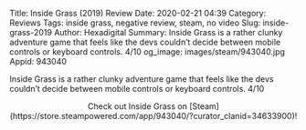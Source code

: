 Title: Inside Grass (2019) Review
Date: 2020-02-21 04:39
Category: Reviews
Tags: inside grass, negative review, steam, no video
Slug: inside-grass-2019
Author: Hexadigital
Summary: Inside Grass is a rather clunky adventure game that feels like the devs couldn’t decide between mobile controls or keyboard controls. 4/10
og_image: images/steam/943040.jpg
Appid: 943040

Inside Grass is a rather clunky adventure game that feels like the devs couldn’t decide between mobile controls or keyboard controls. 4/10

<center>Check out Inside Grass on [Steam](https://store.steampowered.com/app/943040/?curator_clanid=34633900)!</center>